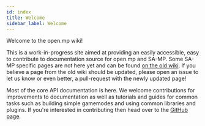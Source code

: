 ```yaml
---
id: index
title: Welcome
sidebar_label: Welcome
---
```


Welcome to the open.mp wiki!

This is a work-in-progress site aimed at providing an easily accessible, easy to contribute to documentation source for open.mp and SA-MP. Some SA-MP specific pages are not here yet and can be found [on the old wiki](https://wiki.sa-mp.com/). If you believe a page from the old wiki should be updated, please open an issue to let us know or even better, a pull-request with the newly updated page!

Most of the core API documentation is here. We welcome contributions for improvements to documentation as well as tutorials and guides for common tasks such as building simple gamemodes and using common libraries and plugins. If you're interested in contributing then head over to the [GitHub page](https://github.com/openmultiplayer/wiki).
